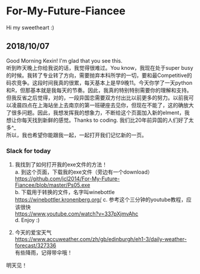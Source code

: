 # For-My-Future-Fiancee
Hi my sweetheart :)  

## 2018/10/07  
Good Morning Kexin! I'm glad that you see this.   
听到昨天晚上你给我说的话，我觉得很难过。You know，我现在处于super busy的时候。我转了专业转了方向，需要抛弃本科所学的一切，要和最Competitive的码农竞争。这段时间我真的很累，每天基本上是早9晚11。今天你学了一天python和R，但那基本就是我每天的节奏。因此，我真的特别特别需要你的理解和支持。  
但我反省之后觉得，对的，一段异国恋需要双方付出比以前更多的努力。以前我可以凌晨四点在上海站坐上去南京的第一班硬座去见你，但现在不能了，这的确放大了很多问题。因此，我想发挥我的想象力，不断给这个页面加入新的elment，我想让你每天找到新鲜的感觉。Thanks to coding. 我们比20年前异国的人们好了太多^_  
所以，我也希望你能跟我一起，一起打开我们记忆新的一页。  
  
### Slack for today
1. 我找到了如何打开我的exe文件的方法！   
a. 到这个页面，下载我的exe文件（旁边有一个download）  
https://github.com/jcl2014/For-My-Future-Fiancee/blob/master/Ps05.exe    
b. 下载用于转换的文件，名字叫winebottle  
https://winebottler.kronenberg.org/
c. 参考这个三分钟的youtube教程，应该很快  
https://www.youtube.com/watch?v=337pXjmvAhc  
d. Enjoy :)  

2. 今天的爱宝天气  
https://www.accuweather.com/zh/gb/edinburgh/eh1-3/daily-weather-forecast/327336  
有些降雨，记得带伞哦！  

明天见！
